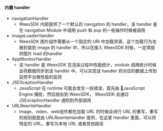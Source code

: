 #### 内置 handler
- navigationHandler
  - WeexSDK 内部提供了一个默认的 navigation 的 handler，该 handler 是在 navigation Module 中调用 push 和 pop 的一些操作时候被调用
- imageLoaderHandler
  - WeexSDK 图片组件需要从一个固定的 URI 中加载资源，这个加载行为也被封装到 image 的 handler 中，所以在接入 WeexSDK 时候，一定得提供图片 load 的handler
- AppMonitorHandler
  - 该 handler 是 WeexSDK 在渲染过程中性能统计，module 调用统计时候会将数据同步到该 handler 中，可以实现该 handler 将对应的数据上传到监控平台做性能的监控
- JSEXceptionHandler
  - JavaScript 在 runtime 可能会发生一些错误，首先由 JavaScript Engine 捕捉，然后抛出到 WeexSDK， WeexSDK 会通过 JSExceptionHandler 通知到外部调用
- URLRewriteHandler
  - image、video、web组件都在加载 URL 的时候会进行 URL 的重写，重写的规则就是由 URLRewriteHandler 提供，在这里 Handler 里面，可以将特定的 URL，重写为本地 URL 或者其他路径
